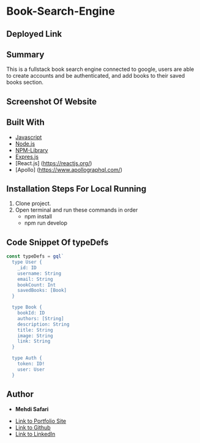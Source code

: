# Book-Search-Engine

## Deployed Link

## Summary
This is a fullstack book search engine connected to google, users are able to  create accounts and be authenticated, and add books to their saved books section.

## Screenshot Of Website

## Built With
* [Javascript](https://developer.mozilla.org/en-US/docs/Web/JavaScript)
* [Node.js](https://nodejs.org/en/docs/)
* [NPM-Library](https://docs.npmjs.com/)
* [Expres.js](https://expressjs.com/)
* [React.js] (https://reactjs.org/)
* [Apollo] (https://www.apollographql.com/)

## Installation Steps For Local Running
1. Clone project.
2. Open terminal and run these commands in order
    - npm install
    - npm run develop

## Code Snippet Of typeDefs 
```javascript
const typeDefs = gql`
  type User {
    _id: ID
    username: String
    email: String
    bookCount: Int
    savedBooks: [Book]
  }

  type Book {
    bookId: ID
    authors: [String]
    description: String
    title: String
    image: String
    link: String
  }

  type Auth {
    token: ID!
    user: User
  }
```

## Author

* **Mehdi Safari**

- [Link to Portfolio Site](https://mehdisafari77.github.io/Basic-Bio/)
- [Link to Github](https://github.com/mehdisafari77)
- [Link to LinkedIn](https://www.linkedin.com/in/mehdi-safari-992799142/)
